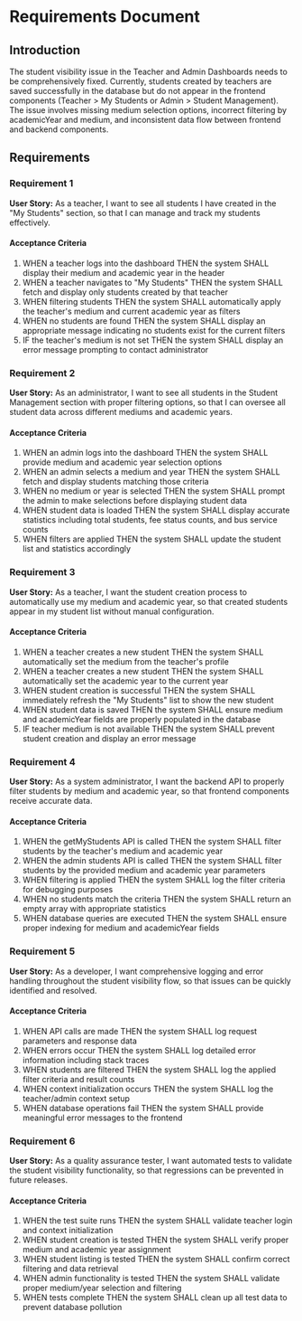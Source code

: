 # Requirements Document

## Introduction

The student visibility issue in the Teacher and Admin Dashboards needs to be comprehensively fixed. Currently, students created by teachers are saved successfully in the database but do not appear in the frontend components (Teacher > My Students or Admin > Student Management). The issue involves missing medium selection options, incorrect filtering by academicYear and medium, and inconsistent data flow between frontend and backend components.

## Requirements

### Requirement 1

**User Story:** As a teacher, I want to see all students I have created in the "My Students" section, so that I can manage and track my students effectively.

#### Acceptance Criteria

1. WHEN a teacher logs into the dashboard THEN the system SHALL display their medium and academic year in the header
2. WHEN a teacher navigates to "My Students" THEN the system SHALL fetch and display only students created by that teacher
3. WHEN filtering students THEN the system SHALL automatically apply the teacher's medium and current academic year as filters
4. WHEN no students are found THEN the system SHALL display an appropriate message indicating no students exist for the current filters
5. IF the teacher's medium is not set THEN the system SHALL display an error message prompting to contact administrator

### Requirement 2

**User Story:** As an administrator, I want to see all students in the Student Management section with proper filtering options, so that I can oversee all student data across different mediums and academic years.

#### Acceptance Criteria

1. WHEN an admin logs into the dashboard THEN the system SHALL provide medium and academic year selection options
2. WHEN an admin selects a medium and year THEN the system SHALL fetch and display students matching those criteria
3. WHEN no medium or year is selected THEN the system SHALL prompt the admin to make selections before displaying student data
4. WHEN student data is loaded THEN the system SHALL display accurate statistics including total students, fee status counts, and bus service counts
5. WHEN filters are applied THEN the system SHALL update the student list and statistics accordingly

### Requirement 3

**User Story:** As a teacher, I want the student creation process to automatically use my medium and academic year, so that created students appear in my student list without manual configuration.

#### Acceptance Criteria

1. WHEN a teacher creates a new student THEN the system SHALL automatically set the medium from the teacher's profile
2. WHEN a teacher creates a new student THEN the system SHALL automatically set the academic year to the current year
3. WHEN student creation is successful THEN the system SHALL immediately refresh the "My Students" list to show the new student
4. WHEN student data is saved THEN the system SHALL ensure medium and academicYear fields are properly populated in the database
5. IF teacher medium is not available THEN the system SHALL prevent student creation and display an error message

### Requirement 4

**User Story:** As a system administrator, I want the backend API to properly filter students by medium and academic year, so that frontend components receive accurate data.

#### Acceptance Criteria

1. WHEN the getMyStudents API is called THEN the system SHALL filter students by the teacher's medium and academic year
2. WHEN the admin students API is called THEN the system SHALL filter students by the provided medium and academic year parameters
3. WHEN filtering is applied THEN the system SHALL log the filter criteria for debugging purposes
4. WHEN no students match the criteria THEN the system SHALL return an empty array with appropriate statistics
5. WHEN database queries are executed THEN the system SHALL ensure proper indexing for medium and academicYear fields

### Requirement 5

**User Story:** As a developer, I want comprehensive logging and error handling throughout the student visibility flow, so that issues can be quickly identified and resolved.

#### Acceptance Criteria

1. WHEN API calls are made THEN the system SHALL log request parameters and response data
2. WHEN errors occur THEN the system SHALL log detailed error information including stack traces
3. WHEN students are filtered THEN the system SHALL log the applied filter criteria and result counts
4. WHEN context initialization occurs THEN the system SHALL log the teacher/admin context setup
5. WHEN database operations fail THEN the system SHALL provide meaningful error messages to the frontend

### Requirement 6

**User Story:** As a quality assurance tester, I want automated tests to validate the student visibility functionality, so that regressions can be prevented in future releases.

#### Acceptance Criteria

1. WHEN the test suite runs THEN the system SHALL validate teacher login and context initialization
2. WHEN student creation is tested THEN the system SHALL verify proper medium and academic year assignment
3. WHEN student listing is tested THEN the system SHALL confirm correct filtering and data retrieval
4. WHEN admin functionality is tested THEN the system SHALL validate proper medium/year selection and filtering
5. WHEN tests complete THEN the system SHALL clean up all test data to prevent database pollution